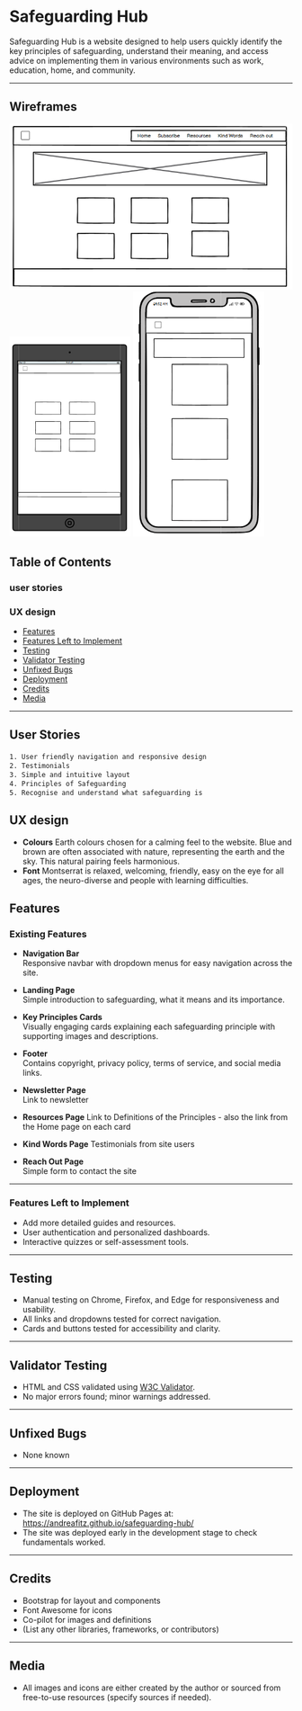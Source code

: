 # Safeguarding Hub

Safeguarding Hub is a website designed to help users quickly identify the key principles of safeguarding, understand their meaning, and access advice on implementing them in various environments such as work, education, home, and community.

---

## Wireframes

![Homepage Wireframe](assets/images/laptop-wireframe.png)
![Homepage Wireframe](assets/images/tablet-wireframe.png) 
![Homepage Wireframe](assets/images/mobile-wireframe.png)


## Table of Contents

### user stories
### UX design

- [Features](#features)
- [Features Left to Implement](#features-left-to-implement)
- [Testing](#testing)
- [Validator Testing](#validator-testing)
- [Unfixed Bugs](#unfixed-bugs)
- [Deployment](#deployment)
- [Credits](#credits)
- [Media](#media)

---
## User Stories
    1. User friendly navigation and responsive design
    2. Testimonials
    3. Simple and intuitive layout
    4. Principles of Safeguarding
    5. Recognise and understand what safeguarding is


## UX design
- **Colours**
    Earth colours chosen for a calming feel to the website. Blue and brown are often associated with nature, representing the earth and the sky. This natural pairing feels harmonious.
- **Font**
    Montserrat is relaxed, welcoming, friendly, easy on the eye for all ages, the neuro-diverse and people with learning difficulties.

## Features

### Existing Features

- **Navigation Bar**  
  Responsive navbar with dropdown menus for easy navigation across the site.

- **Landing Page**  
  Simple introduction to safeguarding, what it means and its importance.

- **Key Principles Cards**  
  Visually engaging cards explaining each safeguarding principle with supporting images and descriptions.

- **Footer**  
  Contains copyright, privacy policy, terms of service, and social media links.

- **Newsletter Page**  
  Link to newsletter

- **Resources Page**
  Link to Definitions of the Principles - also the link from the Home page on each card

- **Kind Words Page**
  Testimonials from site users

- **Reach Out Page**  
  Simple form to contact the site

---

### Features Left to Implement

- Add more detailed guides and resources.
- User authentication and personalized dashboards.
- Interactive quizzes or self-assessment tools.

---

## Testing

- Manual testing on Chrome, Firefox, and Edge for responsiveness and usability.
- All links and dropdowns tested for correct navigation.
- Cards and buttons tested for accessibility and clarity.

---

## Validator Testing

- HTML and CSS validated using [W3C Validator](https://validator.w3.org/).
- No major errors found; minor warnings addressed.

---

## Unfixed Bugs

- None known

---

## Deployment

- The site is deployed on GitHub Pages at: https://andreafitz.github.io/safeguarding-hub/
- The site was deployed early in the development stage to check fundamentals worked.

---

## Credits

- Bootstrap for layout and components
- Font Awesome for icons
- Co-pilot for images and definitions
- (List any other libraries, frameworks, or contributors)

---

## Media

- All images and icons are either created by the author or sourced from free-to-use resources (specify sources if needed).



